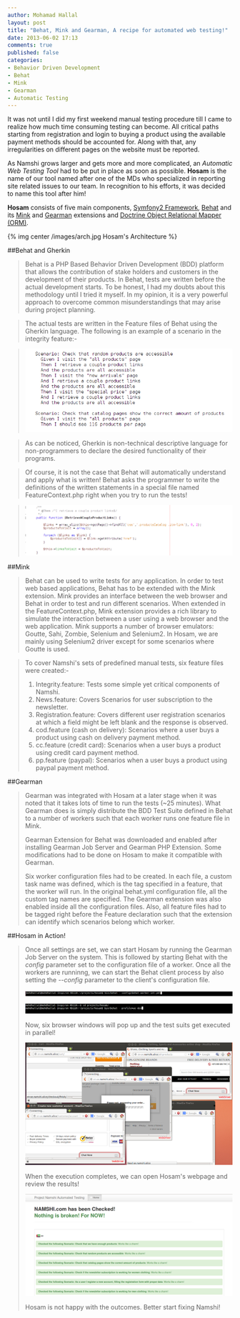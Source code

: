 ```yaml
---
author: Mohamad Hallal
layout: post
title: "Behat, Mink and Gearman, A recipe for automated web testing!"
date: 2013-06-02 17:13
comments: true
published: false
categories:
- Behavior Driven Development
- Behat
- Mink
- Gearman
- Automatic Testing
---
```


It was not until I did my first weekend manual testing procedure till I came to realize how much time consuming
testing can become. All critical paths starting from registration and login to buying a product using the
available payment methods should be accounted for. Along with that, any irregularities on different pages on the website
must be reported.
<!-- more -->
As Namshi grows larger and gets more and more complicated, an *Automatic Web Testing Tool* had to be put in place as soon 
as possible. **Hosam** is the name of our tool named after one of the MDs who specialized in reporting site related
issues to our team. In recognition to his efforts, it was decided to name this tool after him!

**Hosam** consists of five main components, [Symfony2 Framework](http://symfony.com/), [Behat](http://behat.org/) and its [Mink](http://mink.behat.org/) and [Gearman](http://extensions.behat.org/gearman/) extensions
and [Doctrine Object Relational Mapper (ORM)](http://www.doctrine-project.org/projects/orm.html).


{% img center /images/arch.jpg Hosam's Architecture %}

##Behat and Gherkin

>Behat is a PHP Based Behavior Driven Development (BDD) platform that allows the contribution of stake holders and customers
>in the development of their products. In Behat, tests are written before the actual development starts.
>To be honest, I had my doubts about this methodology until I tried it myself. In my opinion, it is a very powerful approach 
>to overcome common misunderstandings that may arise during project planning.

>The actual tests are written in the Feature files of Behat using the Gherkin language. The following is an example
>of a scenario in the integrity feature:-

>![Gherkin example](/images/gherkin.jpg)

>As can be noticed, Gherkin is non-technical descriptive language for non-programmers to declare the desired
>functionality of their programs.

>Of course, it is not the case that Behat will automatically understand and apply what is written! Behat asks the
>programmer to write the definitions of the written statements in a special file named FeatureContext.php right when
>you try to run the tests!

>![FeatureContext File](/images/featureC.jpg)


##Mink
>Behat can be used to write tests for any application. In order to test web based applications, Behat has to be extended
>with the Mink extension. Mink provides an interface between the web browser and Behat in order to test and run different scenarios.
>When extended in the FeatureContext.php, Mink extension provides a rich library to simulate the interaction between a user using
>a web browser and the web application.
>Mink supports a number of browser emulators: Goutte, Sahi, Zombie, Selenium and Selenium2. In Hosam, we are mainly
>using Selenium2 driver except for some scenarios where Goutte is used.

>To cover Namshi's sets of predefined manual tests, six feature files were created:-
>1.   Integrity.feature: Tests some simple yet critical components of Namshi.
>2.   News.feature: Covers Scenarios for user subscription to the newsletter.
>3.   Registration.feature: Covers different user registration scenarios at which a field might be left blank and the response is observed.
>4.   cod.feature (cash on delivery): Scenarios where a user buys a product using cash on delivery payment method.
>5.   cc.feature (credit card): Scenarios when a user buys a product using credit card payment method.
>6.   pp.feature (paypal): Scenarios when a user buys a product using paypal payment method.

##Gearman
>Gearman was integrated with Hosam at a later stage when it was noted that it takes lots of time to run the tests
>(~25 minutes). What Gearman does is simply distribute the BDD Test Suite defined in Behat to a number of workers
>such that each worker runs one feature file in Mink.
>
>Gearman Extension for Behat was downloaded and enabled after installing Gearman Job Server and Gearman
>PHP Extension. Some modifications had to be done on Hosam to make it compatible with Gearman.
>
>Six worker configuration files had to be created. In each file, a custom task name was defined, which is the tag
>specified in a feature, that the worker will run. In the original behat.yml configuration file, all the custom
>tag names are specified. The Gearman extension was also enabled inside all the configuration files.
>Also, all feature files had to be tagged right before the Feature declaration such that the extension can identify
>which scenarios belong which worker.

##Hosam in Action!
>Once all settings are set, we can start Hosam by running the Gearman Job Server on the system. This is followed
>by starting Behat with the *config* parameter set to the configuration file of a worker.
>Once all the workers are runninng, we can start the Behat client process by also setting the *--config*
>parameter to the client's configuration file.
>
>![Running a worker](/images/worker.jpg)
>
>![Running the client](/images/client.jpg)
>
>Now, six browser windows will pop up and the test suits get executed in parallel!
>
>![Hosam in execution](/images/execution.jpg)
>
>When the execution completes, we can open Hosam's webpage and review the results!
>
>![Results on the webpage](/images/results.jpg)
>
>Hosam is not happy with the outcomes. Better start fixing Namshi!